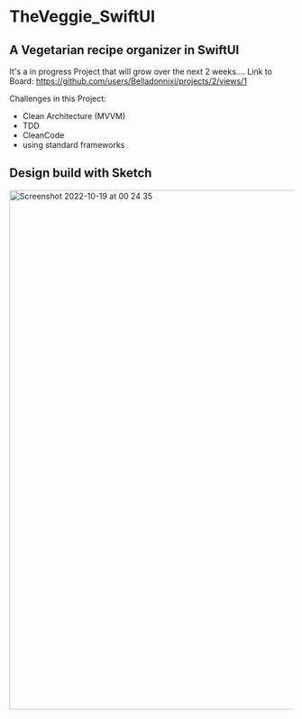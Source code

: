 # TheVeggie_SwiftUI
## A Vegetarian recipe organizer in SwiftUI
It's a in progress Project that will grow over the next 2 weeks....
Link to Board:
https://github.com/users/Belladonnixi/projects/2/views/1

Challenges in this Project:
- Clean Architecture (MVVM)
- TDD
- CleanCode
- using standard frameworks

## Design build with Sketch
<img width="921" alt="Screenshot 2022-10-19 at 00 24 35" src="https://user-images.githubusercontent.com/99251460/196556884-4240ffcc-3c8b-4857-b679-b55718ba92ae.png">
